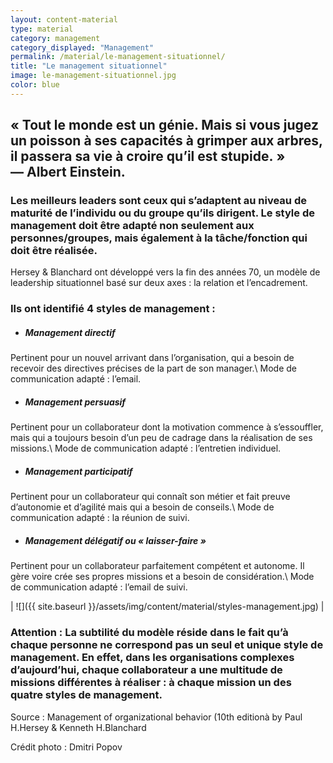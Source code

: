 ```yaml
---
layout: content-material
type: material
category: management
category_displayed: "Management"
permalink: /material/le-management-situationnel/
title: "Le management situationnel"
image: le-management-situationnel.jpg
color: blue
---
```


## &laquo;&nbsp;Tout le monde est un génie. Mais si vous jugez un poisson à ses capacités à grimper aux arbres, il passera sa vie à croire qu’il est stupide.&nbsp;&raquo; &mdash;&nbsp;Albert Einstein.

### Les meilleurs leaders sont ceux qui s’adaptent au niveau de maturité de l’individu ou du groupe qu’ils dirigent. Le style de management doit être adapté non seulement aux personnes/groupes, mais également à la tâche/fonction qui doit être réalisée.

Hersey &amp; Blanchard ont développé vers la fin des années 70, un modèle de leadership situationnel basé sur deux axes : la relation et l’encadrement.

### Ils ont identifié 4 styles de management :

- ##### Management directif
Pertinent pour un nouvel arrivant dans l’organisation, qui a besoin de recevoir des directives précises de la part de son manager.\\
Mode de communication adapté : l’email.

- ##### Management persuasif
Pertinent pour un collaborateur dont la motivation commence à s’essouffler, mais qui a toujours besoin d’un peu de cadrage dans la réalisation de ses missions.\\
Mode de communication adapté : l’entretien individuel.

- ##### Management participatif
Pertinent pour un collaborateur qui connaît son métier et fait preuve d’autonomie et d’agilité mais qui a besoin de conseils.\\
Mode de communication adapté : la réunion de suivi.

- ##### Management délégatif ou &laquo;&nbsp;laisser-faire&nbsp;&raquo;
Pertinent pour un collaborateur parfaitement compétent et autonome. Il gère voire crée ses propres missions et a besoin de considération.\\
Mode de communication adapté : l’email de suivi.

| ![]({{ site.baseurl }}/assets/img/content/material/styles-management.jpg) |

### Attention : La subtilité du modèle réside dans le fait qu’à chaque personne ne correspond pas un seul et unique style de management. En effet, dans les organisations complexes d’aujourd’hui, chaque collaborateur a une multitude de missions différentes à réaliser : à chaque mission un des quatre styles de management.

Source : Management of organizational behavior (10th editionà by Paul H.Hersey &amp; Kenneth H.Blanchard

Crédit photo : Dmitri Popov
